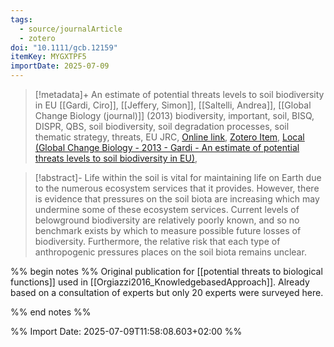 ```yaml
---
tags:
  - source/journalArticle
  - zotero
doi: "10.1111/gcb.12159"
itemKey: MYGXTPF5
importDate: 2025-07-09
---
```

>[!metadata]+
> An estimate of potential threats levels to soil biodiversity in EU
> [[Gardi, Ciro]], [[Jeffery, Simon]], [[Saltelli, Andrea]], 
> [[Global Change Biology (journal)]] (2013)
> biodiversity, important, soil, BISQ, DISPR, QBS, soil biodiversity, soil degradation processes, soil thematic strategy, threats, EU JRC, 
> [Online link](https://onlinelibrary.wiley.com/doi/10.1111/gcb.12159), [Zotero Item](zotero://select/library/items/MYGXTPF5), [Local (Global Change Biology - 2013 - Gardi - An estimate of potential threats levels to soil biodiversity in EU)](file://C:/Users/aburg/Documents/references/zotero/storage/P3MZZ8P9/Global%20Change%20Biology%20-%202013%20-%20Gardi%20-%20An%20estimate%20of%20potential%20threats%20levels%20to%20soil%20biodiversity%20in%20EU.pdf), 

>[!abstract]-
>Life within the soil is vital for maintaining life on Earth due to the numerous ecosystem services that it provides. However, there is evidence that pressures on the soil biota are increasing which may undermine some of these ecosystem services. Current levels of belowground biodiversity are relatively poorly known, and so no benchmark exists by which to measure possible future losses of biodiversity. Furthermore, the relative risk that each type of anthropogenic pressures places on the soil biota remains unclear.

%% begin notes %%
Original publication for [[potential threats to biological functions]] used in [[Orgiazzi2016_KnowledgebasedApproach]].
Already based on a consultation of experts but only 20 experts were surveyed here.

%% end notes %%

%% Import Date: 2025-07-09T11:58:08.603+02:00 %%
